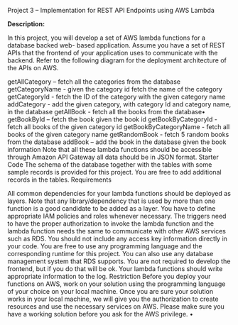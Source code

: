Project 3 – Implementation for REST API Endpoints using AWS Lambda

**Description:**

In this project, you will develop a set of AWS lambda functions for a database backed web-
based application. Assume you have a set of REST APIs that the frontend of your
application uses to communicate with the backend. Refer to the following diagram for the
deployment architecture of the APIs on AWS.

  getAllCategory – fetch all the categories from the database
  getCategoryName - given the category id fetch the name of the category
  getCategoryId - fetch the ID of the category with the given category name
  addCategory - add the given category, with category Id and category name, in the
  database
  getAllBook - fetch all the books from the database•
  getBookById – fetch the book given the book id
  getBookByCategoryId - fetch all books of the given category id
  getBookByCategoryName - fetch all books of the given category name
  getRandomBook - fetch 5 random books from the database
  addBook – add the book in the database given the book information
Note that all these lambda functions should be accessible through Amazon API Gateway
all data should be in JSON format.
Starter Code
The schema of the database together with the tables with some sample records is provided
for this project. You are free to add additional records in the tables.
Requirements

All common dependencies for your lambda functions should be deployed as layers.
Note that any library/dependency that is used by more than one function is a good
candidate to be added as a layer.
You have to define appropriate IAM policies and roles whenever necessary. The
triggers need to have the proper authorization to invoke the lambda function and the
lambda function needs the same to communicate with other AWS services such as
RDS.
You should not include any access key information directly in your code.
You are free to use any programming language and the corresponding runtime for this
project.
You can also use any database management system that RDS supports.
You are not required to develop the frontend, but if you do that will be ok.
Your lambda functions should write appropriate information to the log.
Restriction
Before you deploy your functions on AWS, work on your solution using the programming
language of your choice on your local machine. Once you are sure your solution works in
your local machine, we will give you the authorization to create resources and use the
necessary services on AWS. Please make sure you have a working solution before you ask
for the AWS privilege.
•
